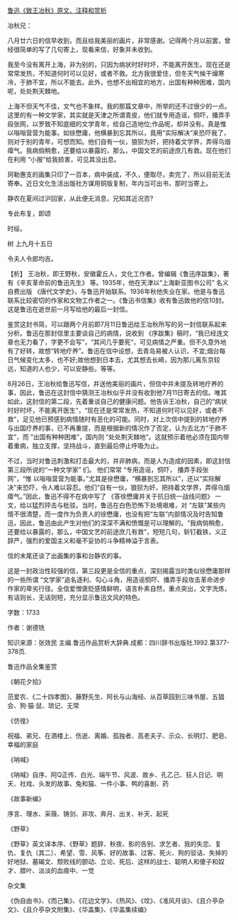 [鲁迅《致王冶秋》原文、注释和赏析](https://www.vrrw.net/wx/9502.html)

冶秋兄：

八月廿六日的信早收到，而且给我美丽的画片，非常感谢。记得两个月以前罢，曾经很简单的写了几句寄上，现看来信，好象并未收到。

我至今没有离开上海，非为别的，只因为病状时好时坏，不能离开医生。现在还是常常发热，不知道何时可以见好，或者不救。北方我很爱住，但冬天气候干燥寒冷，于肺不宜，所以不能去。此外，也想不出相宜的地方，出国有种种困难，国内呢，处处荆天棘地。

上海不但天气不佳，文气也不象样。我的那篇文章中，所举的还不过很少的一点。这里的有一种文学家，其实就是天津之所谓青皮，他们就专用造谣，恫吓，播弄手段张网，以罗致不知底细的文学青年，给自己造地位;作品呢，却并没有。真是惟以嗡嗡营营为能事。如徐懋庸，他横暴到忘其所以，竟用“实际解决”来恐吓我了，则对于别的青年，可想而知。他们自有一伙，狼狈为奸，把持着文学界，弄得乌烟瘴气。我病倘稍愈，还要给以暴露的，那么，中国文艺的前途庶几有救。现在他们在利用 “小报”给我损害，可见其没出息。

珂勒惠支的画集只印了一百本，病中装成，不久，便取尽，卖完了，所以目前无法寄奉。近日文化生活出版社方谋用铜版复制，年内当可出书，那时当寄上。

静农在夏间过沪回家，从此便无消息，兄知其近况否?

专此布复，即颂

时绥。

树 上九月十五日

令夫人令郎均吉。



【析】 王冶秋，即王野秋，安徽霍丘人，文化工作者。曾编辑《鲁迅序跋集》，著有《辛亥革命前的鲁迅先生》 等。1935年，他在天津以“上海新亚图书公司” 名义自费出版 《唐代文学史》，与鲁迅开始联系。1936年秋他失业在家。他是与鲁迅联系比较密切的作家和文物工作者之一。《鲁迅书信集》收有鲁迅致他的信10封。这是鲁迅在逝世前一月写给他的最后一封信。

鉴赏这封书简，可以跟两个月前即7月11日鲁迅给王冶秋所写的另一封信联系起来分析。鲁迅在那封信里主要谈自己的病情，说收到 《序跋集》稿时，“我已经连文章也无力看了，字更不会写”，“其间几乎要死”，可见病情之严重。但不久意外地有了好转，故想“转地疗养”。鲁迅在信中设想，去青岛易被人认识，不宜;烟台每日气候变化太多，也不好;故他想到日本去，尤其想去长崎，因为那儿离东京较远，知道的人也少，可以安静些。等等。

8月26日，王冶秋给鲁迅写信，并送他美丽的画片，但信中并未提及转地疗养的事，因此，鲁迅在这封信中猜测王冶秋似乎并没有收到他7月11日寄去的信。唯其如此，这封信的第二段，先着重谈自己的健康问题。他告诉王冶秋，自己的“病状时好时坏，不能离开医生”，“现在还是常常发热，不知道何时可以见好，或者不救”，足见他已预感到病情随时有恶化的可能。同时，对上次信中提到的转地疗养与出国疗养的事，已不再重提，而是根据新的情况作了否定，认为去北方“于肺不宜”，而 “出国有种种困难”，国内则 “处处荆天棘地”。这就预示着他必须在国内带着重病，独立支撑，坚持战斗，直到最后停止呼吸为止。

不过，当时对鲁迅刺激和打击最大的，并非肺病，而是人为造成的因素，即这封信第三段所说的“一种文学家” 们。 他们常常 “专用造谣，恫吓， 播弄手段张网”，“惟 以嗡嗡营营为能事。”尤其是徐懋庸，“横暴到忘其所以”，还以“实际解决”来恐吓，令人难以容忍。他们“自有一伙，狼狈为奸，把持着文学界，弄得乌烟瘴气。”因此，鲁迅不得不在病中写了 《答徐懋庸并关于抗日统一战线问题》 一文，给以猛烈抨击与枇驳。当时，鲁迅在白色恐怖下处境艰难，对 “左联”某些内情不很清楚，而一度作为负责人的徐懋庸，也没有把“左联”内部情况及时告知鲁迅，因此，鲁迅由此产生对他们的深深不满和愤慨是可以理解的。“我病倘稍愈，还要给以暴露的，那么，中国文艺的前途庶几有救”，短短几句，斩钉截铁，义正辞严，强烈的爱国主义和毫不妥协的斗争精神溢于言表。

信的末尾还谈了出画集的事和台静农的事。

这是一封政治性较强的信，第三段更是全信的重点，深刻揭露当时类似徐懋庸那样的一些所谓 “文学家”追名逐利、勾心斗角，用造谣恫吓、播弄手段攻击革命进步作家的卑劣行径。全信爱憎褒贬感情鲜明，语言朴素自然，重点突出，文字洗炼，有话则长，无话则短，充分显示鲁迅文风的特色。

字数：1733

作者：谢德铣

知识来源：张效民 主编.鲁迅作品赏析大辞典.成都：四川辞书出版社.1992.第377-378页.

鲁迅作品全集鉴赏

《朝花夕拾》

范爱农、《二十四孝图》、藤野先生、阿长与山海经、从百草园到三味书屋、五猖会、狗·猫·鼠、琐记、无常

《仿徨》

祝福、弟兄、在酒楼上、伤逝、离婚、孤独者、高老夫子、示众、长明灯、肥皂、幸福的家庭

《呐喊》

《呐喊》自序、阿Q正传、白光、端午节、风波、故乡、孔乙己、狂人日记、明天、社戏、头发的故事、兔和猫、一件小事、鸭的喜剧、药

《故事新编》

序言、理水、采薇、铸剑、非攻、奔月、出关、补天、起死

《野草》

《野草》英文译本序、《野草》题辞、秋夜、影的告别、求乞者、我的失恋、复仇、复仇〔其二〕、希望、雪、风筝、好的故事、过客、死火、狗的驳诘、失掉的好地狱、墓碣文、颓败线的颤动、立论、死后、这样的战士、聪明人和傻子和奴才、腊叶、淡淡的血痕中、一觉

杂文集

《伪自由书》、《而己集》、《花边文学》、《热风》、《坟》、《准风月谈》、《且介亭杂文》、《且介亭杂文附集》、《华盖集》、《华盖集续编》

